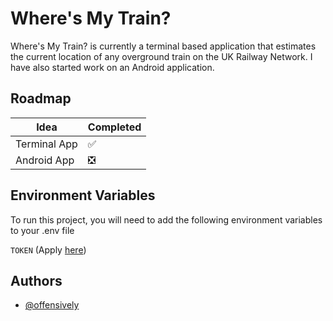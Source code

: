 
# Where's My Train?

Where's My Train? is currently a terminal based application that estimates the current location of any overground train on the UK Railway Network. I have also started work on an Android application.

## Roadmap

| Idea         | Completed |
| ------------ | --------- |
| Terminal App | ✅        |
| Android App  | ❎        |


## Environment Variables

To run this project, you will need to add the following environment variables to your .env file

`TOKEN` (Apply [here](http://realtime.nationalrail.co.uk/OpenLDBWSRegistration/?_gl=1*hsan3d*_ga*MTkyMDcwMzkxNC4xNjY5MDI5ODg5*_ga_9XZQ64P5VS*MTY2OTIwMDI4OS44LjEuMTY2OTIwMDI5Mi4wLjAuMA))

## Authors

- [@offensively](https://www.github.com/offensively)
